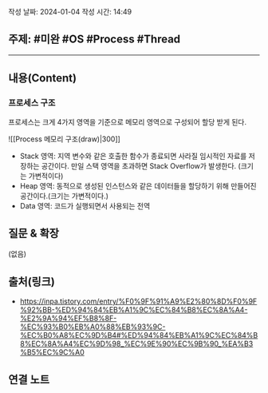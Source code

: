 작성 날짜: 2024-01-04
작성 시간: 14:49

## 주제: #미완 #OS #Process #Thread 

----
## 내용(Content)
### 프로세스 구조
프로세스는 크게 4가지 영역을 기준으로 메모리 영역으로 구성되어 할당 받게 된다.

![[Process 메모리 구조(draw)|300]]

- Stack 영역: 지역 변수와 같은 호출한 함수가 종료되면 사라질 임시적인 자료를 저장하는 공간이다. 만일 스택 영역을 초과하면 Stack Overflow가 발생한다. (크기는 가변적이다)
- Heap 영역: 동적으로 생성된 인스턴스와 같은 데이터들을 할당하기 위해 만들어진 공간이다.(크기는 가변적이다.)
- Data 영역: 코드가 실행되면서 사용되는 전역
## 질문 & 확장

(없음)

## 출처(링크)
- https://inpa.tistory.com/entry/%F0%9F%91%A9%E2%80%8D%F0%9F%92%BB-%ED%94%84%EB%A1%9C%EC%84%B8%EC%8A%A4-%E2%9A%94%EF%B8%8F-%EC%93%B0%EB%A0%88%EB%93%9C-%EC%B0%A8%EC%9D%B4#%ED%94%84%EB%A1%9C%EC%84%B8%EC%8A%A4%EC%9D%98_%EC%9E%90%EC%9B%90_%EA%B3%B5%EC%9C%A0

## 연결 노트











